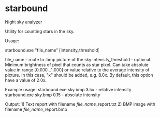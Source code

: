 # starbound
Night sky analyzer

Utility for counting stars in the sky.

Usage:

starbound.exe "file_name" [intensity_threshold]

file_name - route to .bmp picture of the sky
intensity_threshold - optional. Minimum brightness of pixel
 that counts as star pixel. Can take absolute value in range [0.000...1.000]
 or value relative to the average intensity of picture. In this case,
 "x" should be added, e.g. 8.0x. By default, this option have a value of 2.0x.
 
Example usage:
starbound.exe sky.bmp 3.5x - relative intensity
starbound.exe sky.bmp 0.15 - absolute intensity

Output:
	1) Text report with filename *file_name*_report.txt
	2) BMP image with filename *file_name*_report.bmp


